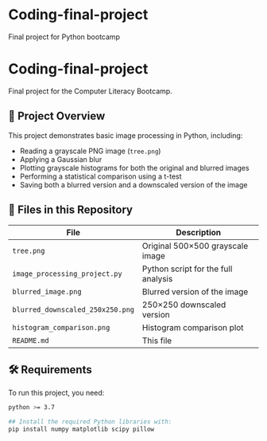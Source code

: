 # Coding-final-project
Final project for Python bootcamp

# Coding-final-project

Final project for the Computer Literacy Bootcamp.

## 🧠 Project Overview

This project demonstrates basic image processing in Python, including:
- Reading a grayscale PNG image (`tree.png`)
- Applying a Gaussian blur
- Plotting grayscale histograms for both the original and blurred images
- Performing a statistical comparison using a t-test
- Saving both a blurred version and a downscaled version of the image

## 📁 Files in this Repository

| File | Description |
|------|-------------|
| `tree.png` | Original 500×500 grayscale image |
| `image_processing_project.py` | Python script for the full analysis |
| `blurred_image.png` | Blurred version of the image |
| `blurred_downscaled_250x250.png` | 250×250 downscaled version |
| `histogram_comparison.png` | Histogram comparison plot |
| `README.md` | This file |

## 🛠️ Requirements

To run this project, you need:

```bash
python >= 3.7

## Install the required Python libraries with:
pip install numpy matplotlib scipy pillow
